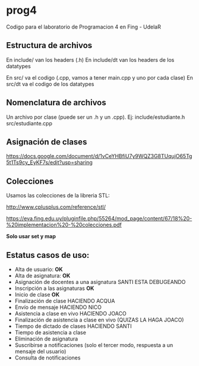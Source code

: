 # prog4
Codigo para el laboratorio de Programacion 4 en Fing - UdelaR

## Estructura de archivos

En include/ van los headers (.h)
En include/dt van los headers de los datatypes

En src/ va el codigo (.cpp, vamos a tener main.cpp y uno por cada clase)
En src/dt va el codigo de los datatypes

## Nomenclatura de archivos 

Un archivo por clase (puede ser un .h y un .cpp). Ej: include/estudiante.h src/estudiante.cpp

## Asignación de clases
https://docs.google.com/document/d/1vCeYHBfiU7y9WQZ3G8TUqujO65Tg5t1Ts9cy_EyKF7s/edit?usp=sharing

## Colecciones
Usamos las colecciones de la libreria STL: 

http://www.cplusplus.com/reference/stl/

https://eva.fing.edu.uy/pluginfile.php/55264/mod_page/content/67/18%20-%20implementacion%20-%20colecciones.pdf

**Solo usar set y map**

## Estatus casos de uso:
- Alta de usuario: **OK**
- Alta de asignatura: **OK**
- Asignación de docentes a una asignatura SANTI ESTA DEBUGEANDO
- Inscripción a las asignaturas **OK**
- Inicio de clase **OK**
- Finalización de clase HACIENDO ACQUA
- Envío de mensaje HACIENDO NICO
- Asistencia a clase en vivo HACIENDO JOACO
- Finalización de asistencia a clase en vivo (QUIZAS LA HAGA JOACO)
- Tiempo de dictado de clases HACIENDO SANTI
- Tiempo de asistencia a clase
- Eliminación de asignatura
- Suscribirse a notificaciones (solo el tercer modo, respuesta a un mensaje del usuario)
- Consulta de notificaciones

